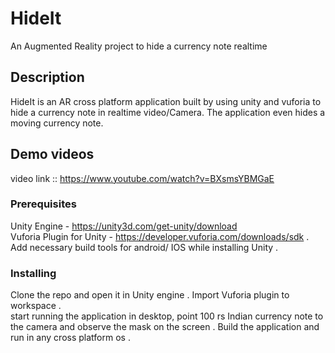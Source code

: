 # HideIt
An Augmented Reality project to hide a currency note realtime

## Description
HideIt is an AR cross platform application built by using unity and vuforia to hide a currency note in realtime video/Camera. The application even hides a moving currency note.

## Demo videos
video link :: https://www.youtube.com/watch?v=BXsmsYBMGaE


### Prerequisites
Unity Engine - https://unity3d.com/get-unity/download  
Vuforia Plugin for Unity - https://developer.vuforia.com/downloads/sdk . 
Add necessary build tools for android/ IOS while installing Unity .  

### Installing
Clone the repo and open it in Unity engine . 
Import Vuforia plugin to workspace .  
start running the application in desktop, point 100 rs Indian currency note to the camera and observe the mask on the screen . 
Build the application and run in any cross platform os . 






